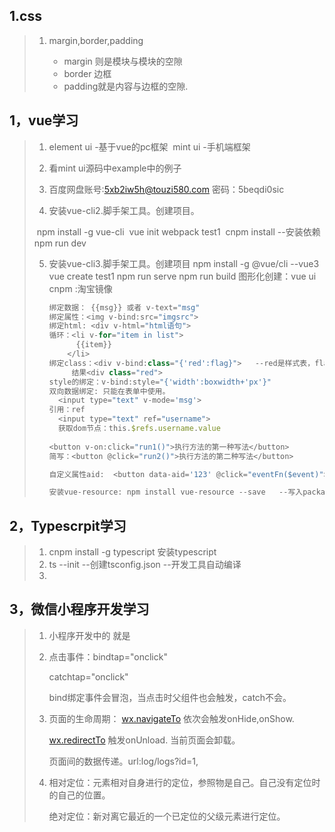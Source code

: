 ##  1.css

> 1. margin,border,padding
>
>    * margin 则是模块与模块的空隙
>    * border 边框
>    * padding就是内容与边框的空隙.
>

## 1，vue学习

> 1. element ui -基于vue的pc框架
>    ​	mint ui  -手机端框架
>
> 2. 看mint ui源码中example中的例子
>
> 3. 百度网盘账号:5xb2iw5h@touzi580.com   密码：5beqdi0sic
>
> 4.  安装vue-cli2.脚手架工具。创建项目。
>
>    ​	npm install -g vue-cli
>    ​	vue init webpack test1
>    ​	cnpm install  --安装依赖
>    ​	npm run dev
>
> 5. 安装vue-cli3.脚手架工具。创建项目
>     npm install -g @vue/cli   --vue3
>     vue create test1
>     npm run serve
>     npm run build
>     图形化创建：vue ui
>     cnpm :淘宝镜像
>
>     ```javascript
>     绑定数据： {{msg}} 或者 v-text="msg"
>     绑定属性：<img v-bind:src="imgsrc">
>     绑定html: <div v-html="html语句">
>     循环：<li v-for="item in list">
>     		{{item}}
>     	  </li>
>     绑定class：<div v-bind:class="{'red':flag}">	  --red是样式表，flag是true,flase	  
>          结果<div class="red">
>     style的绑定：v-bind:style="{'width':boxwidth+'px'}"
>     双向数据绑定: 只能在表单中使用。
>     	<input type="text" v-mode='msg'>
>     引用：ref
>     	<input type="text" ref="username">
>     	获取dom节点：this.$refs.username.value
>     	
>     <button v-on:click="run1()">执行方法的第一种写法</button>
>     简写：<button @click="run2()">执行方法的第二种写法</button>
>     
>     自定义属性aid:  <button data-aid='123' @click="eventFn($event)">事件对象</button>  
>     
>     安装vue-resource: npm install vue-resource --save   --写入package.json
>     ```
>

##  2，Typescrpit学习

> 1. cnpm install -g typescript   安装typescript
> 2. ts --init     --创建tsconfig.json  --开发工具自动编译
> 3. 

## 3，微信小程序开发学习

> 1. 小程序开发中的<view> 就是<div>
>
> 2. 点击事件：bindtap="onclick"  
>
>    catchtap="onclick" 
>
>    bind绑定事件会冒泡，当点击时父组件也会触发，catch不会。
>
> 3. 页面的生命周期：  [wx.navigateTo](https://developers.weixin.qq.com/miniprogram/dev/api/route/wx.navigateTo.html)  依次会触发onHide,onShow.
>
>    [wx.redirectTo](https://developers.weixin.qq.com/miniprogram/dev/api/route/wx.redirectTo.html)  触发onUnload.  当前页面会卸载。
>
>    页面间的数据传递。url:log/logs?id=1, 
>
> 4. 相对定位：元素相对自身进行的定位，参照物是自己。自己没有定位时的自己的位置。
>
>    绝对定位：新对离它最近的一个已定位的父级元素进行定位。
